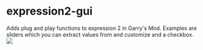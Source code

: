 # expression2-gui
Adds plug and play functions to expression 2 in Garry's Mod. Examples are sliders which you can extract values from and customize and a checkbox.
![](images/yes.png)
